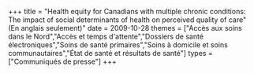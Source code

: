 +++
title = "Health equity for Canadians with multiple chronic conditions: The impact of social determinants of health on perceived quality of care\" (En anglais seulement)"
date = 2009-10-28
themes = ["Accès aux soins dans le Nord","Accès et temps d'attente","Dossiers de santé électroniques","Soins de santé primaires","Soins à domicile et soins communautaires","État de santé et résultats de santé"]
types = ["Communiqués de presse"]
+++
